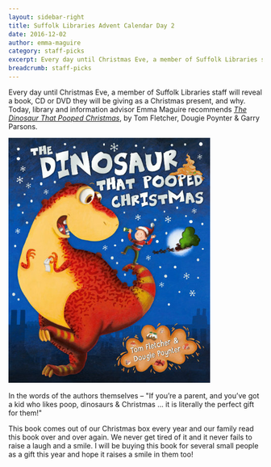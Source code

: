 ```yaml
---
layout: sidebar-right
title: Suffolk Libraries Advent Calendar Day 2
date: 2016-12-02
author: emma-maguire
category: staff-picks
excerpt: Every day until Christmas Eve, a member of Suffolk Libraries staff will reveal a book, CD or DVD they will be giving as a Christmas present, and why.
breadcrumb: staff-picks
---
```


Every day until Christmas Eve, a member of Suffolk Libraries staff will reveal a book, CD or DVD they will be giving as a Christmas present, and why. Today, library and information advisor Emma Maguire recommends <a href="https://suffolk.spydus.co.uk/cgi-bin/spydus.exe/ENQ/OPAC/BIBENQ?BRN=1239459"><cite>The Dinosaur That Pooped Christmas</cite></a>, by Tom Fletcher, Dougie Poynter & Garry Parsons.

![The Dinosaur That Pooped Christmas](/images/featured/featured-dinosaur-pooped.jpg)

In the words of the authors themselves – "If you’re a parent, and you’ve got a kid who likes poop, dinosaurs & Christmas ... it is literally the perfect gift for them!"

This book comes out of our Christmas box every year and our family read this book over and over again. We never get tired of it and it never fails to raise a laugh and a smile. I will be buying this book for several small people as a gift this year and hope it raises a smile in them too!
